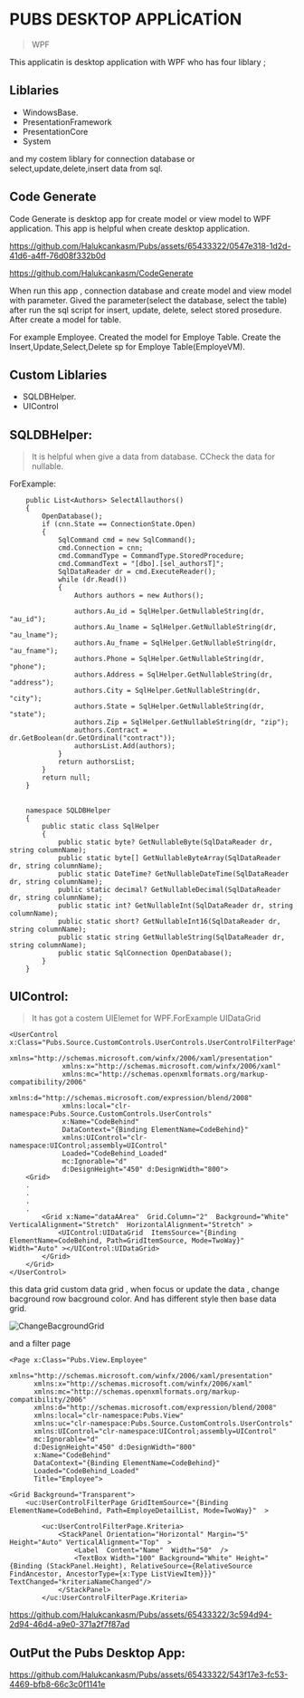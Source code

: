 


# PUBS DESKTOP APPLİCATİON 
> WPF

This applicatin is desktop application with WPF who has four liblary ;

## Liblaries

- WindowsBase.
- PresentationFramework
- PresentationCore
- System

and my costem liblary for connection database or select,update,delete,insert data from sql.

## Code Generate
Code Generate is desktop app for create model or view model to WPF application. This app is helpful when create desktop application.

https://github.com/Halukcankasm/Pubs/assets/65433322/0547e318-1d2d-41d6-a4ff-76d08f332b0d

https://github.com/Halukcankasm/CodeGenerate

When run this app , connection database and create model and view model with parameter. Gived the parameter(select the database, select the table) after run the sql script 
for  insert, update, delete, select  stored prosedure. After create a model for table.

For example Employee. 
Created the model for Employe Table.
Create the Insert,Update,Select,Delete sp for Employe Table(EmployeVM).

## Custom Liblaries 

- SQLDBHelper.
- UIControl

##  SQLDBHelper:
>It is helpful when give a data from database. CCheck the data for nullable.

ForExample:

		public List<Authors> SelectAllauthors()
		{
			OpenDatabase();
			if (cnn.State == ConnectionState.Open)
			{
				SqlCommand cmd = new SqlCommand();
				cmd.Connection = cnn;
				cmd.CommandType = CommandType.StoredProcedure;
				cmd.CommandText = "[dbo].[sel_authorsT]";
				SqlDataReader dr = cmd.ExecuteReader();
				while (dr.Read())
				{
					Authors authors = new Authors();

					authors.Au_id = SqlHelper.GetNullableString(dr, "au_id");
					authors.Au_lname = SqlHelper.GetNullableString(dr, "au_lname");
					authors.Au_fname = SqlHelper.GetNullableString(dr, "au_fname");
					authors.Phone = SqlHelper.GetNullableString(dr, "phone");
					authors.Address = SqlHelper.GetNullableString(dr, "address");
					authors.City = SqlHelper.GetNullableString(dr, "city");
					authors.State = SqlHelper.GetNullableString(dr, "state");
					authors.Zip = SqlHelper.GetNullableString(dr, "zip");
					authors.Contract = dr.GetBoolean(dr.GetOrdinal("contract"));
					authorsList.Add(authors);
				}
				return authorsList;
			}
			return null;
		}

##
        namespace SQLDBHelper
        {
            public static class SqlHelper
            {
                public static byte? GetNullableByte(SqlDataReader dr, string columnName);
                public static byte[] GetNullableByteArray(SqlDataReader dr, string columnName);
                public static DateTime? GetNullableDateTime(SqlDataReader dr, string columnName);
                public static decimal? GetNullableDecimal(SqlDataReader dr, string columnName);
                public static int? GetNullableInt(SqlDataReader dr, string columnName);
                public static short? GetNullableInt16(SqlDataReader dr, string columnName);
                public static string GetNullableString(SqlDataReader dr, string columnName);
                public static SqlConnection OpenDatabase();
            }
        }



##  UIControl:
>It has got a costem UIElemet for WPF.ForExample UIDataGrid

    <UserControl x:Class="Pubs.Source.CustomControls.UserControls.UserControlFilterPage"
                 xmlns="http://schemas.microsoft.com/winfx/2006/xaml/presentation"
                 xmlns:x="http://schemas.microsoft.com/winfx/2006/xaml"
                 xmlns:mc="http://schemas.openxmlformats.org/markup-compatibility/2006" 
                 xmlns:d="http://schemas.microsoft.com/expression/blend/2008" 
                 xmlns:local="clr-namespace:Pubs.Source.CustomControls.UserControls"
                 x:Name="CodeBehind"
                 DataContext="{Binding ElementName=CodeBehind}"
                 xmlns:UIControl="clr-namespace:UIControl;assembly=UIControl"
                 Loaded="CodeBehind_Loaded"
                 mc:Ignorable="d" 
                 d:DesignHeight="450" d:DesignWidth="800">
        <Grid>
        .
        .
        .
        .
            <Grid x:Name="dataAArea"  Grid.Column="2"  Background="White"   VerticalAlignment="Stretch"  HorizontalAlignment="Stretch" >
                <UIControl:UIDataGrid  ItemsSource="{Binding ElementName=CodeBehind, Path=GridItemSource, Mode=TwoWay}" Width="Auto" ></UIControl:UIDataGrid>
            </Grid>
        </Grid>
    </UserControl>

this data grid custom data grid , when focus or update the data , change bacground row bacground color. And has different style then base data grid.

![ChangeBacgroundGrid](https://github.com/Halukcankasm/Pubs/assets/65433322/cf9d0482-2b22-435f-8215-5f8eba4b6b1c)

and a filter page

    <Page x:Class="Pubs.View.Employee"
          xmlns="http://schemas.microsoft.com/winfx/2006/xaml/presentation"
          xmlns:x="http://schemas.microsoft.com/winfx/2006/xaml"
          xmlns:mc="http://schemas.openxmlformats.org/markup-compatibility/2006" 
          xmlns:d="http://schemas.microsoft.com/expression/blend/2008" 
          xmlns:local="clr-namespace:Pubs.View"
          xmlns:uc="clr-namespace:Pubs.Source.CustomControls.UserControls"      
          xmlns:UIControl="clr-namespace:UIControl;assembly=UIControl"
          mc:Ignorable="d" 
          d:DesignHeight="450" d:DesignWidth="800"
          x:Name="CodeBehind"
          DataContext="{Binding ElementName=CodeBehind}"
          Loaded="CodeBehind_Loaded"
          Title="Employee">

    <Grid Background="Transparent">        
        <uc:UserControlFilterPage GridItemSource="{Binding ElementName=CodeBehind, Path=EmployeDetailList, Mode=TwoWay}"  >

            <uc:UserControlFilterPage.Kriteria>
                <StackPanel Orientation="Horizontal" Margin="5" Height="Auto" VerticalAlignment="Top"  >
                    <Label  Content="Name"  Width="50"  />
                    <TextBox Width="100" Background="White" Height="{Binding (StackPanel.Height), RelativeSource={RelativeSource FindAncestor, AncestorType={x:Type ListViewItem}}}" TextChanged="kriteriaNameChanged"/>
                </StackPanel>
            </uc:UserControlFilterPage.Kriteria>           


https://github.com/Halukcankasm/Pubs/assets/65433322/3c594d94-2d94-46d4-a9e0-371a2f7f87ad





##  OutPut the Pubs Desktop App:

https://github.com/Halukcankasm/Pubs/assets/65433322/543f17e3-fc53-4469-bfb8-66c3c0f1141e













